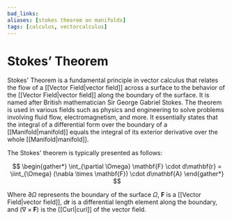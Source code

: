 ```yaml
---
bad_links: 
aliases: [stokes theorem on manifolds]
tags: [calculus, vectorcalculus]
---
```

# Stokes’ Theorem

Stokes' Theorem is a fundamental principle in vector calculus that relates the flow of a [[Vector Field|vector field]] across a surface to the behavior of the [[Vector Field|vector field]] along the boundary of the surface. It is named after British mathematician Sir George Gabriel Stokes. The theorem is used in various fields such as physics and engineering to solve problems involving fluid flow, electromagnetism, and more. It essentially states that the integral of a differential form over the boundary of a [[Manifold|manifold]] equals the integral of its exterior derivative over the whole [[Manifold|manifold]].

The Stokes' theorem is typically presented as follows:

$$
\begin{gather*}
\int_{\partial \Omega} \mathbf{F} \cdot d\mathbf{r} = \iint_{\Omega} (\nabla \times \mathbf{F}) \cdot d\mathbf{A}
\end{gather*}
$$

Where $\partial \Omega$ represents the boundary of the surface $\Omega$, $\mathbf{F}$ is a [[Vector Field|vector field]], $d\mathbf{r}$ is a differential length element along the boundary, and $(\nabla \times \mathbf{F})$ is the [[Curl|curl]] of the vector field.